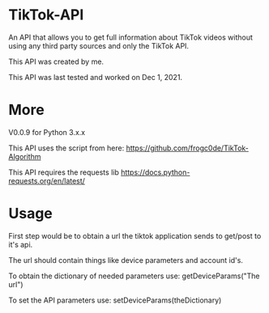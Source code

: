 # TikTok-API
An API that allows you to get full information about TikTok videos without using any third party sources and only the TikTok API.

This API was created by me.

This API was last tested and worked on Dec 1, 2021.

# More
V0.0.9 for Python 3.x.x

This API uses the script from here: https://github.com/frogc0de/TikTok-Algorithm

This API requires the requests lib https://docs.python-requests.org/en/latest/

# Usage
First step would be to obtain a url the tiktok application sends to get/post to it's api.

The url should contain things like device parameters and account id's.

To obtain the dictionary of needed parameters use: getDeviceParams("The url")

To set the API parameters use: setDeviceParams(theDictionary)


